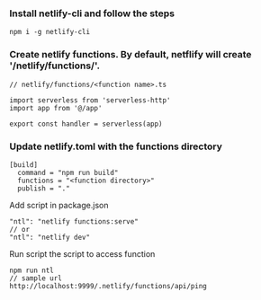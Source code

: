 ### Install netlify-cli and follow the steps

```
npm i -g netlify-cli
```

### Create netlify functions. By default, netflify will create '<project root>/netlify/functions/'.

```
// netlify/functions/<function name>.ts

import serverless from 'serverless-http'
import app from '@/app'

export const handler = serverless(app)
```

### Update netlify.toml with the functions directory

```
[build]
  command = "npm run build"
  functions = "<function directory>"
  publish = "."
```

Add script in package.json

```
"ntl": "netlify functions:serve"
// or
"ntl": "netlify dev"
```

Run script the script to access function

```
npm run ntl
// sample url
http://localhost:9999/.netlify/functions/api/ping
```